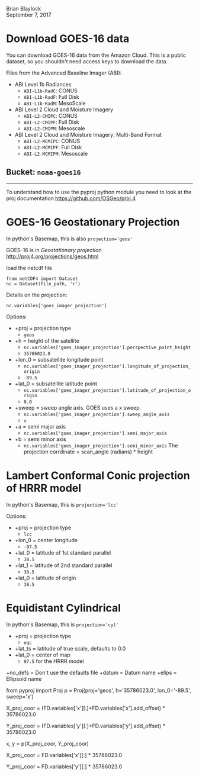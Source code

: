 Brian Blaylock  
September 7, 2017
# Download GOES-16 data

You can download GOES-16 data from the Amazon Cloud. This is a public dataset, so you shouldn't need access keys to download the data.

Files from the Advanced Baseline Imager (ABI):
- ABI Level 1b Radiances
    - `ABI-L1b-RadC`: CONUS
    - `ABI-L1b-RadF`: Full Disk
    - `ABI-L1b-RadM`: MesoScale
- ABI Level 2 Cloud and Moisture Imagery
    - `ABI-L2-CMIPC`: CONUS
    - `ABI-L2-CMIPF`: Full Disk
    - `ABI-L2-CMIPM`: Mesoscale
- ABI Level 2 Cloud and Moisture Imagery: Multi-Band Format
    - `ABI-L2-MCMIPC`: CONUS
    - `ABI-L2-MCMIPF`: Full Disk
    - `ABI-L2-MCMIPM`: Mesoscale


## Bucket: `noaa-goes16`




---------------
To understand how to use the pyproj python module you need to look at the proj documentation
https://github.com/OSGeo/proj.4


# GOES-16 Geostationary Projection
In python's Basemap, this is also `projection='geos'`



GOES-16 is in _Geostationary projection_  
http://proj4.org/projections/geos.html

load the netcdf file

    from netCDF4 import Dataset
    nc = Dataset(file_path, 'r')

Details on the projection:

    nc.variables['goes_imager_projection']

Options:
- +proj = projection type
    - `geos`
- +h = height of the satellite
    - `nc.variables['goes_imager_projection'].perspective_point_height`
    - `35786023.0`
- +lon_0 = subsatellite longitude point
    - `nc.variables['goes_imager_projection'].longitude_of_projection_origin`
    - `-89.5`
- +lat_0 = subsatellite latitude point
    - `nc.variables['goes_imager_projection'].latitude_of_projection_origin`
    - `0.0`
- +sweep = sweep angle axis. GOES uses a x sweep.
    - `nc.variables['goes_imager_projection'].sweep_angle_axis`
    - `x`
- +a = semi major axis
    - `nc.variables['goes_imager_projection'].semi_major_axis`
- +b = semi minor axis
    - `nc.variables['goes_imager_projection'].semi_minor_axis`
The projection corrdinate = scan_angle (radians) * height



# Lambert Conformal Conic projection of HRRR model
In python's Basemap, this is `projection='lcc'`

Options:
- +proj = projection type
    - `lcc`
- +lon_0 = center longitude
    - `-97.5`
- +lat_0 = latitude of 1st standard parallel
    - `38.5`
- +lat_1 = latitude of 2nd standard parallel
    - `38.5`
- +lat_0 = latitude of origin
    - `38.5`

# Equidistant Cylindrical
In python's Basemap, this is `projection='cyl'`

- +proj = projection type
    - `eqc`
- +lat_ts = latitude of true scale, defaults to 0.0
- +lat_0 = center of map
    - `97.5` for the HRRR model



+no_defs = Don't use the defaults file
+datum = Datum name
+ellps = Ellipsoid name




from pyproj import Proj
p = Proj(proj='geos', h='35786023.0', lon_0='-89.5', sweep='x')

X_proj_coor = (FD.variables['x'][:]+FD.variables['x'].add_offset) * 35786023.0

Y_proj_coor = (FD.variables['y'][:]+FD.variables['y'].add_offset) * 35786023.0

x, y = p(X_proj_coor, Y_proj_coor)

X_proj_coor = FD.variables['x'][:] * 35786023.0

Y_proj_coor = FD.variables['y'][:] * 35786023.0